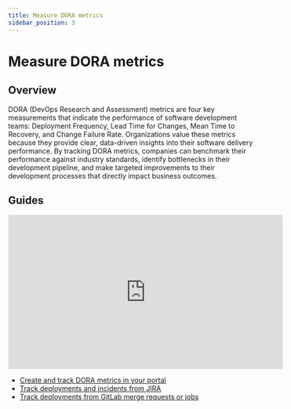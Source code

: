 ```yaml
---
title: Measure DORA metrics
sidebar_position: 3
---
```


# Measure DORA metrics

## Overview

DORA (DevOps Research and Assessment) metrics are four key measurements that indicate the performance of software development teams: Deployment Frequency, Lead Time for Changes, Mean Time to Recovery, and Change Failure Rate. Organizations value these metrics because they provide clear, data-driven insights into their software delivery performance. By tracking DORA metrics, companies can benchmark their performance against industry standards, identify bottlenecks in their development pipeline, and make targeted improvements to their development processes that directly impact business outcomes.

## Guides

<iframe
  width="560"
  height="315"
  src="https://www.youtube.com/embed/Tnef7-mdKes"
  title="DORA Metrics"
  frameborder="0"
  allow="accelerometer; autoplay; clipboard-write; encrypted-media; gyroscope; picture-in-picture"
  allowfullscreen
></iframe>

- [Create and track DORA metrics in your portal](/guides/all/create-and-track-dora-metrics-in-your-portal)
- [Track deployments and incidents from JIRA](/guides/all/setup-dora-metrics-jira)
- [Track deployments from GitLab merge requests or jobs](/guides/all/set-up-deployments-dora-gitlab)
